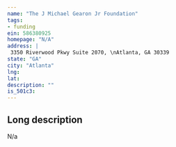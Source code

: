 ```yaml
---
name: "The J Michael Gearon Jr Foundation"
tags:
- funding
ein: 586380925
homepage: "N/A"
address: |
 3350 Riverwood Pkwy Suite 2070, \nAtlanta, GA 30339
state: "GA"
city: "Atlanta"
lng: 
lat: 
description: ""
is_501c3: 
---
```


## Long description

N/a

